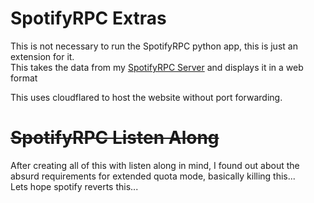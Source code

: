 # SpotifyRPC Extras
This is not necessary to run the SpotifyRPC python app, this is just an extension for it.  
This takes the data from my [SpotifyRPC Server](https://github.com/slingexe/SpotifyRPC) and displays it in a web format  

This uses cloudflared to host the website without port forwarding.



# ~~SpotifyRPC Listen Along~~
After creating all of this with listen along in mind, I found out about the absurd requirements for extended quota mode, basically killing this...  
Lets hope spotify reverts this...  